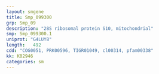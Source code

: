 ```yaml
---
layout: smgene
title: Smp_099300
grp: Smp_09
description: "28S ribosomal protein S10, mitochondrial"
smp: Smp_099300.1
uniprot: "G4LUY8"
length:   492
cdd: "COG0051, PRK00596, TIGR01049, cl00314, pfam00338"
kk: K02946
categories: sm
---
```

